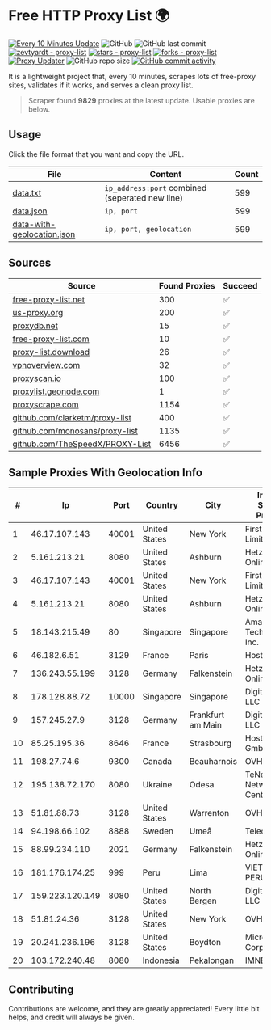 
# Free HTTP Proxy List 🌍

[![Every 10 Minutes Update](https://github.com/mertguvencli/http-proxy-list/actions/workflows/main.yml/badge.svg?branch=main)](https://github.com/mertguvencli/http-proxy-list/actions/workflows/main.yml)
![GitHub](https://img.shields.io/github/license/mertguvencli/http-proxy-list)
![GitHub last commit](https://img.shields.io/github/last-commit/mertguvencli/http-proxy-list)
[![zevtyardt - proxy-list](https://img.shields.io/static/v1?label=zevtyardt&message=proxy-list&color=blue&logo=github)](https://github.com/zevtyardt/proxy-list "Go to GitHub repo")
[![stars - proxy-list](https://img.shields.io/github/stars/zevtyardt/proxy-list?style=social)](https://github.com/zevtyardt/proxy-list)
[![forks - proxy-list](https://img.shields.io/github/forks/zevtyardt/proxy-list?style=social)](https://github.com/zevtyardt/proxy-list)
[![Proxy Updater](https://github.com/zevtyardt/proxy-list/workflows/Proxy%20Updater/badge.svg)](https://github.com/zevtyardt/proxy-list/actions?query=workflow:"Proxy+Updater")
![GitHub repo size](https://img.shields.io/github/repo-size/zevtyardt/proxy-list)
[![GitHub commit activity](https://img.shields.io/github/commit-activity/m/zevtyardt/proxy-list?logo=commits)](https://github.com/zevtyardt/proxy-list/commits/main)

It is a lightweight project that, every 10 minutes, scrapes lots of free-proxy sites, validates if it works, and serves a clean proxy list.

> Scraper found **9829** proxies at the latest update. Usable proxies are below.

## Usage

Click the file format that you want and copy the URL.

|File|Content|Count|
|----|-------|-----|
|[data.txt](https://raw.githubusercontent.com/mertguvencli/http-proxy-list/main/proxy-list/data.txt)|`ip_address:port` combined (seperated new line)|599|
|[data.json](https://raw.githubusercontent.com/mertguvencli/http-proxy-list/main/proxy-list/data.json)|`ip, port`|599|
|[data-with-geolocation.json](https://raw.githubusercontent.com/mertguvencli/http-proxy-list/main/proxy-list/data-with-geolocation.json)|`ip, port, geolocation`|599|

## Sources

|Source|Found Proxies|Succeed|
|------|-------------|-------|
|[free-proxy-list.net](https://free-proxy-list.net)|300|✅|
|[us-proxy.org](https://www.us-proxy.org)|200|✅|
|[proxydb.net](http://proxydb.net)|15|✅|
|[free-proxy-list.com](https://free-proxy-list.com/?page=&port=&type%5B%5D=http&type%5B%5D=https&up_time=0&search=Search)|10|✅|
|[proxy-list.download](https://www.proxy-list.download/HTTP)|26|✅|
|[vpnoverview.com](https://vpnoverview.com/privacy/anonymous-browsing/free-proxy-servers)|32|✅|
|[proxyscan.io](https://www.proxyscan.io)|100|✅|
|[proxylist.geonode.com](https://proxylist.geonode.com/api/proxy-list?limit=300&page=1&sort_by=lastChecked&sort_type=desc&protocols=http,https)|1|✅|
|[proxyscrape.com](https://api.proxyscrape.com/v2/?request=displayproxies&protocol=http&timeout=10000&country=all&ssl=all&anonymity=all)|1154|✅|
|[github.com/clarketm/proxy-list](https://raw.githubusercontent.com/clarketm/proxy-list/master/proxy-list-raw.txt)|400|✅|
|[github.com/monosans/proxy-list](https://raw.githubusercontent.com/monosans/proxy-list/main/proxies/http.txt)|1135|✅|
|[github.com/TheSpeedX/PROXY-List](https://raw.githubusercontent.com/TheSpeedX/PROXY-List/master/http.txt)|6456|✅|


## Sample Proxies With Geolocation Info

|#|Ip|Port|Country|City|Internet Service Provider|
|-|--|----|-------|----|-------------------------|
|1|46.17.107.143|40001|United States|New York|First Server Limited|
|2|5.161.213.21|8080|United States|Ashburn|Hetzner Online GmbH|
|3|46.17.107.143|40001|United States|New York|First Server Limited|
|4|5.161.213.21|8080|United States|Ashburn|Hetzner Online GmbH|
|5|18.143.215.49|80|Singapore|Singapore|Amazon Technologies Inc.|
|6|46.182.6.51|3129|France|Paris|Hosteur SAS|
|7|136.243.55.199|3128|Germany|Falkenstein|Hetzner Online GmbH|
|8|178.128.88.72|10000|Singapore|Singapore|DigitalOcean, LLC|
|9|157.245.27.9|3128|Germany|Frankfurt am Main|DigitalOcean, LLC|
|10|85.25.195.36|8646|France|Strasbourg|Host Europe GmbH|
|11|198.27.74.6|9300|Canada|Beauharnois|OVH SAS|
|12|195.138.72.170|8080|Ukraine|Odesa|TeNeT Networking Centre|
|13|51.81.88.73|3128|United States|Warrenton|OVH US LLC|
|14|94.198.66.102|8888|Sweden|Umeå|Telecom3|
|15|88.99.234.110|2021|Germany|Falkenstein|Hetzner Online GmbH|
|16|181.176.174.25|999|Peru|Lima|VIETTEL PERÚ S.A.C.|
|17|159.223.120.149|8080|United States|North Bergen|DigitalOcean, LLC|
|18|51.81.24.36|3128|United States|New York|OVH US LLC|
|19|20.241.236.196|3128|United States|Boydton|Microsoft Corporation|
|20|103.172.240.48|8080|Indonesia|Pekalongan|IMNETWORKS|



## Contributing

Contributions are welcome, and they are greatly appreciated! Every
little bit helps, and credit will always be given.

